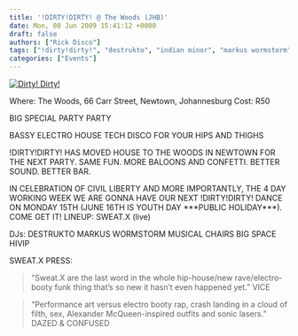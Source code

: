 ```yaml
---
title: '!DIRTY!DIRTY! @ The Woods (JHB)'
date: Mon, 08 Jun 2009 15:41:12 +0000
draft: false
authors: ["Rick Disco"]
tags: ["!dirty!dirty!", "destrukto", "indian minor", "markus wormstorm", "musical chairs", "spoek", "Sweat X"]
categories: ["Events"]
---
```


[![Dirty! Dirty!](/wp-content/uploads/2009/06/dirtydirtywoods.jpg "Dirty! Dirty!")](/wp-content/uploads/2009/06/dirtydirtywoods.jpg)

Where: The Woods, 66 Carr Street, Newtown, Johannesburg Cost: R50

BIG SPECIAL PARTY PARTY

BASSY ELECTRO HOUSE TECH DISCO FOR YOUR HIPS AND THIGHS

!DIRTY!DIRTY! HAS MOVED HOUSE TO THE WOODS IN NEWTOWN FOR THE NEXT PARTY. SAME FUN. MORE BALOONS AND CONFETTI. BETTER SOUND. BETTER BAR.

IN CELEBRATION OF CIVIL LIBERTY AND MORE IMPORTANTLY, THE 4 DAY WORKING WEEK WE ARE GONNA HAVE OUR NEXT !DIRTY!DIRTY! DANCE ON MONDAY 15TH (JUNE 16TH IS YOUTH DAY \*\*\*PUBLIC HOLIDAY\*\*\*). COME GET IT! LINEUP: SWEAT.X (live)

DJs: DESTRUKTO MARKUS WORMSTORM MUSICAL CHAIRS BIG SPACE HIVIP

SWEAT.X PRESS:

> “Sweat.X are the last word in the whole hip-house/new rave/electro-booty funk thing that’s so new it hasn’t even happened yet.” VICE

> “Performance art versus electro booty rap, crash landing in a cloud of filth, sex, Alexander McQueen-inspired outfits and sonic lasers.” DAZED & CONFUSED